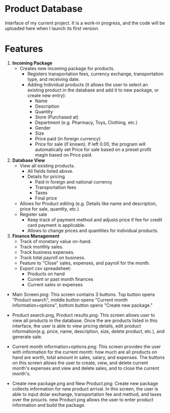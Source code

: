 # Product Database
Interface of my current project. It is a work-in progress, and the code will be uploaded here when I launch its first version.
# Features
1. **Incoming Package**
    - Creates new incoming package for products.
      - Registers transportation fees, currency exchange, transportation type, and receiving date.
      - Adding Individual products (it allows the user to select an existing product in the database and add it to new package, or create new entry): 
        - Name 
        - Description
        - Quantity
        - Store (Purchased at)
        - Department (e.g. Pharmacy, Toys, Clothing, etc.)
        - Gender
        - Size
        - Price paid (in foreign currency)
        - Price for sale (if known). If left 0.00, the program will automatically set Price for sale based on a preset profit magin based on Price paid.
2. **Database View**
    - View all existing products.
        - All fields listed above.
        - Details for pricing 
            - Paid in foreign and national currency
            - Transportation fees
            - Taxes
            - Final price
    - Allows for Product editing (e.g. Details like name and description, price for sale, quantity, etc.)
    - Register sale
      - Keep track of payment method and adjusts price if fee for credit card payment is applicable. 
      - Allows to change prices and quantities for individual products.
3. **Finance Management**
    - Track of monetary value on-hand.
    - Track monthly sales.
    - Track business expenses.
    - Track total payroll on business.
    - Feature to "Close" sales, expenses, and payroll for the month.
    - Export csv spreadsheet:
      - Products on hand 
      - Current or past month finances 
      - Current sales or expenses


- Main Screen.png: This screen contains 3 buttons. Top button opens "Product search", middle button opens "Current month information+options", bottom button opens "Create new package."

- Product search.png, Product results.png: This screen allows user to view all products in the database. Once the are products listed in this interface, the user is able to view pricing details, edit product information(e.g. price, name, description, size, delete product, etc.), and generate sale.

- Current month information+options.png: This screen provides the user with information for the current month: how much are all products on hand are worth, total amount in sales, salary, and expenses. The buttons on this screen allows the user to create, view, and delete current month's expenses and view and delete sales, and to close the current month's.

- Create new package.png and New Product.png: Create new package collects information for new product arrival. In this screen, the user is able to input dolar exchange, transportation fee and method, and taxes over the proucts. new Product.png allows the user to enter product information and build the package. 
